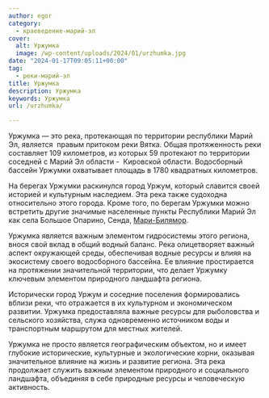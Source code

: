```yaml
---
author: egor
category:
  - краеведение-марий-эл
cover:
  alt: Уржумка
  image: /wp-content/uploads/2024/01/urzhumka.jpg
date: "2024-01-17T09:05:11+00:00"
tag:
  - реки-марий-эл
title: Уржумка
description: Уржумка
keywords: Уржумка
url: /urzhumka/

---
```

Уржумка — это река, протекающая по территории республики Марий Эл, является  правым притоком реки Вятка. Общая протяженность реки составляет 109 километров, из которых 59 протекают по территории соседней с Марий Эл области -  Кировской области. Водосборный бассейн Уржумки охватывает площадь в 1780 квадратных километров.

На берегах Уржумки раскинулся город Уржум, который славится своей историей и культурным наследием. Эта река также судоходна относительно этого города. Кроме того, по берегам Уржумки можно встретить другие значимые населенные пункты Республики Марий Эл как села Большое Опарино, Сенда, [Мари-Билямор](/derevnya-kushko-bilyamor/).

Уржумка является важным элементом гидросистемы этого региона, внося свой вклад в общий водный баланс. Река олицетворяет важный аспект окружающей среды, обеспечивая водные ресурсы и влияя на экосистему своего водосборного бассейна. Ее влияние простирается на протяжении значительной территории, что делает Уржумку ключевым элементом природного ландшафта региона.

Исторически город Уржум и соседние поселения формировались вблизи реки, что отражается в их культурном и экономическом развитии. Уржумка предоставляла важные ресурсы для рыболовства и сельского хозяйства, служа одновременно источником воды и транспортным маршрутом для местных жителей.

Уржумка не просто является географическим объектом, но и имеет глубокие исторические, культурные и экологические корни, оказывая значительное влияние на жизнь и развитие региона. Эта река продолжает служить важным элементом природного и социального ландшафта, объединяя в себе природные ресурсы и человеческую активность.

